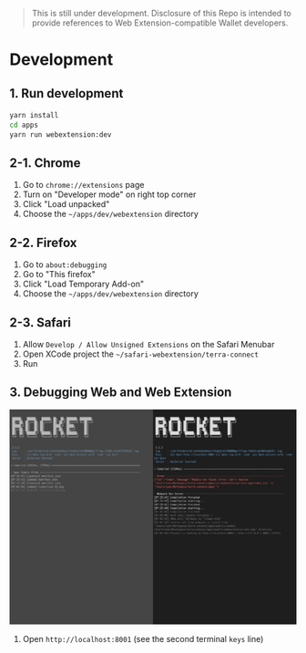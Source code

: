 > This is still under development. Disclosure of this Repo is intended to provide references to Web Extension-compatible Wallet developers.

# Development

## 1. Run development

```sh
yarn install
cd apps
yarn run webextension:dev
```

## 2-1. Chrome

1. Go to `chrome://extensions` page
2. Turn on "Developer mode" on right top corner
3. Click "Load unpacked"
4. Choose the `~/apps/dev/webextension` directory

## 2-2. Firefox

1. Go to `about:debugging`
2. Go to "This firefox"
3. Click "Load Temporary Add-on"
4. Choose the `~/apps/dev/webextension` directory

## 2-3. Safari

1. Allow `Develop / Allow Unsigned Extensions` on the Safari Menubar
2. Open XCode project the `~/safari-webextension/terra-connect`
3. Run

## 3. Debugging Web and Web Extension

<img src="readme-assets/terminals.png" width="700" alt="Terminals" />

1. Open `http://localhost:8001` (see the second terminal `keys` line)
